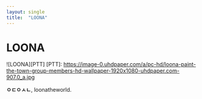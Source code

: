 ```yaml
---
layout: single
title:  "LOONA"
---
```


# LOONA

![LOONA][PTT]
[PTT]:
https://image-0.uhdpaper.com/a/pc-hd/loona-paint-the-town-group-members-hd-wallpaper-1920x1080-uhdpaper.com-907.0_a.jpg

**ㅇㄷㅇㅅㄴ**, loonatheworld.
